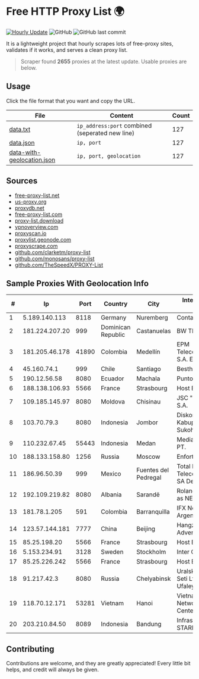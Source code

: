 
# Free HTTP Proxy List 🌍

[![Hourly Update](https://github.com/mertguvencli/http-proxy-list/actions/workflows/main.yml/badge.svg?branch=main)](https://github.com/mertguvencli/http-proxy-list/actions/workflows/main.yml)
![GitHub](https://img.shields.io/github/license/mertguvencli/http-proxy-list)
![GitHub last commit](https://img.shields.io/github/last-commit/mertguvencli/http-proxy-list)

It is a lightweight project that hourly scrapes lots of free-proxy sites, validates if it works, and serves a clean proxy list.


> Scraper found **2655** proxies at the latest update. Usable proxies are below.

## Usage

Click the file format that you want and copy the URL.


|File|Content|Count|
|----|-------|-----|
|[data.txt](https://raw.githubusercontent.com/mertguvencli/http-proxy-list/main/proxy-list/data.txt)|`ip_address:port` combined (seperated new line)|127|
|[data.json](https://raw.githubusercontent.com/mertguvencli/http-proxy-list/main/proxy-list/data.json)|`ip, port`|127|
|[data-with-geolocation.json](https://raw.githubusercontent.com/mertguvencli/http-proxy-list/main/proxy-list/data-with-geolocation.json)|`ip, port, geolocation`|127|

## Sources

* [free-proxy-list.net](https://free-proxy-list.net)
* [us-proxy.org](https://www.us-proxy.org)
* [proxydb.net](http://proxydb.net)
* [free-proxy-list.com](https://free-proxy-list.com/?page=&port=&type%5B%5D=http&type%5B%5D=https&up_time=0&search=Search)
* [proxy-list.download](https://www.proxy-list.download/HTTP)
* [vpnoverview.com](https://vpnoverview.com/privacy/anonymous-browsing/free-proxy-servers)
* [proxyscan.io](https://www.proxyscan.io)
* [proxylist.geonode.com](https://proxylist.geonode.com/api/proxy-list?limit=300&page=1&sort_by=lastChecked&sort_type=desc&protocols=http,https)
* [proxyscrape.com](https://api.proxyscrape.com/v2/?request=displayproxies&protocol=http&timeout=10000&country=all&ssl=all&anonymity=all)
* [github.com/clarketm/proxy-list](https://raw.githubusercontent.com/clarketm/proxy-list/master/proxy-list-raw.txt)
* [github.com/monosans/proxy-list](https://raw.githubusercontent.com/monosans/proxy-list/main/proxies/http.txt)
* [github.com/TheSpeedX/PROXY-List](https://raw.githubusercontent.com/TheSpeedX/PROXY-List/master/http.txt)


## Sample Proxies With Geolocation Info

|#|Ip|Port|Country|City|Internet Service Provider|
|-|--|----|-------|----|-------------------------|
|1|5.189.140.113|8118|Germany|Nuremberg|Contabo GmbH|
|2|181.224.207.20|999|Dominican Republic|Castanuelas|BW TELECOM|
|3|181.205.46.178|41890|Colombia|Medellín|EPM Telecomunicaciones S.A. E.S.P.|
|4|45.160.74.1|999|Chile|Santiago|Besthost Spa|
|5|190.12.56.58|8080|Ecuador|Machala|Puntonet S.A.|
|6|188.138.106.93|5566|France|Strasbourg|Host Europe GmbH|
|7|109.185.145.97|8080|Moldova|Chisinau|JSC "Moldtelecom" S.A.|
|8|103.70.79.3|8080|Indonesia|Jombor|Diskominfo Kabupaten Sukoharjo|
|9|110.232.67.45|55443|Indonesia|Medan|Media Antar Nusa PT.|
|10|188.133.158.80|1256|Russia|Moscow|Enforta-MSK|
|11|186.96.50.39|999|Mexico|Fuentes del Pedregal|Total Play Telecomunicaciones SA De CV|
|12|192.109.219.82|8080|Albania|Sarandë|Roland Delia trading as NEWAVE|
|13|181.78.1.205|591|Colombia|Barranquilla|IFX Networks Argentina S.R.L|
|14|123.57.144.181|7777|China|Beijing|Hangzhou Alibaba Advertising Co|
|15|85.25.198.20|5566|France|Strasbourg|Host Europe GmbH|
|16|5.153.234.91|3128|Sweden|Stockholm|Inter Connects Inc|
|17|85.25.226.242|5566|France|Strasbourg|Host Europe GmbH|
|18|91.217.42.3|8080|Russia|Chelyabinsk|Uralskie Kabelnye Seti Ltd. Verkhny Ufaley|
|19|118.70.12.171|53281|Vietnam|Hanoi|Vietnam Internet Network Information Center|
|20|203.210.84.50|8089|Indonesia|Bandung|Infrastruktur STARNET|



## Contributing

Contributions are welcome, and they are greatly appreciated! Every
little bit helps, and credit will always be given.

